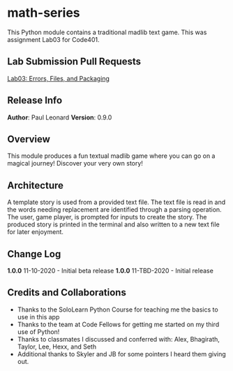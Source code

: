 # math-series
This Python module contains a traditional madlib text game. This was assignment Lab03 for Code401.

## Lab Submission Pull Requests
[Lab03: Errors, Files, and Packaging](https://github.com/paul-leonard/madlib-cli/pull/1)

## Release Info
**Author**: Paul Leonard
**Version**: 0.9.0

## Overview
This module produces a fun textual madlib game where you can go on a magical journey!  Discover your very own story!

## Architecture
A template story is used from a provided text file.  The text file is read in and the words needing replacement are identified through a parsing operation.  The user, game player, is prompted for inputs to create the story.  The produced story is printed in the terminal and also written to a new text file for later enjoyment.

## Change Log
**1.0.0** 11-10-2020 - Initial beta release
**1.0.0** 11-TBD-2020 - Initial release

## Credits and Collaborations
- Thanks to the SoloLearn Python Course for teaching me the basics to use in this app
- Thanks to the team at Code Fellows for getting me started on my third use of Python!
- Thanks to classmates I discussed and conferred with:  Alex, Bhagirath, Taylor, Lee, Hexx, and Seth
- Additional thanks to Skyler and JB for some pointers I heard them giving out.
